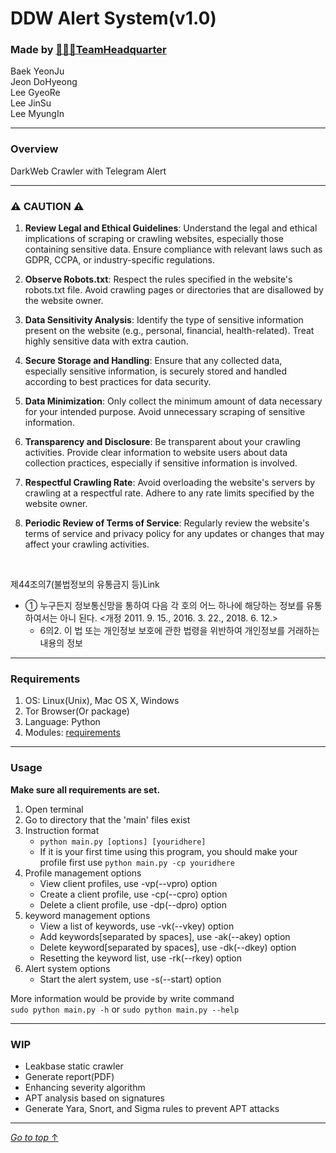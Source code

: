 # DDW Alert System(v1.0)

### Made by [👨🏼‍💻TeamHeadquarter](https://github.com/Team-HeadQuarter)

Baek YeonJu  
Jeon DoHyeong  
Lee GyeoRe  
Lee JinSu  
Lee MyungIn

---

### Overview

DarkWeb Crawler with Telegram Alert

---

### ⚠️ CAUTION ⚠️
1. **Review Legal and Ethical Guidelines**:
Understand the legal and ethical implications of scraping or crawling websites, especially those containing sensitive data. Ensure compliance with relevant laws such as GDPR, CCPA, or industry-specific regulations.

2. **Observe Robots.txt**:
Respect the rules specified in the website's robots.txt file. Avoid crawling pages or directories that are disallowed by the website owner.

3. **Data Sensitivity Analysis**:
Identify the type of sensitive information present on the website (e.g., personal, financial, health-related). Treat highly sensitive data with extra caution.

4. **Secure Storage and Handling**:
Ensure that any collected data, especially sensitive information, is securely stored and handled according to best practices for data security.

5. **Data Minimization**:
Only collect the minimum amount of data necessary for your intended purpose. Avoid unnecessary scraping of sensitive information.

6. **Transparency and Disclosure**:
Be transparent about your crawling activities. Provide clear information to website users about data collection practices, especially if sensitive information is involved.

8. **Respectful Crawling Rate**:
Avoid overloading the website's servers by crawling at a respectful rate. Adhere to any rate limits specified by the website owner.

9. **Periodic Review of Terms of Service**:
Regularly review the website's terms of service and privacy policy for any updates or changes that may affect your crawling activities.

<br>

제44조의7(불법정보의 유통금지 등)Link  
- ① 누구든지 정보통신망을 통하여 다음 각 호의 어느 하나에 해당하는 정보를 유통하여서는 아니 된다. <개정 2011. 9. 15., 2016. 3. 22., 2018. 6. 12.>  
    - 6의2. 이 법 또는 개인정보 보호에 관한 법령을 위반하여 개인정보를 거래하는 내용의 정보

---

### Requirements

1. OS: Linux(Unix), Mac OS X, Windows
2. Tor Browser(Or package)
3. Language: Python
4. Modules: [requirements](https://github.com/Team-HeadQuarter/DDW_Alert_System/blob/main/requirements)

---

### Usage

**Make sure all requirements are set.**

1. Open terminal
2. Go to directory that the 'main' files exist
3. Instruction format
    - `python main.py [options] [youridhere]`
    - If it is your first time using this program, you should make your profile first 
    use `python main.py -cp youridhere`
4. Profile management options
    - View client profiles, use -vp(--vpro) option
    - Create a client profile, use -cp(--cpro) option
    - Delete a client profile, use -dp(--dpro) option
5. keyword management options
    - View a list of keywords, use -vk(--vkey) option
    - Add keywords[separated by spaces], use -ak(--akey) option
    - Delete keyword[separated by spaces], use -dk(--dkey) option
    - Resetting the keyword list, use -rk(--rkey) option
6. Alert system options
    - Start the alert system, use -s(--start) option


More information would be provide by write command  
`sudo python main.py -h` or `sudo python main.py --help`

---

### WIP

- Leakbase static crawler
- Generate report(PDF)
- Enhancing severity algorithm
- APT analysis based on signatures
- Generate Yara, Snort, and Sigma rules to prevent APT attacks

---
[_Go to top_ ↑](#ddw-alert-systemv10)